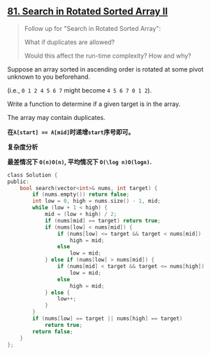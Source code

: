 ## [81. Search in Rotated Sorted Array II](https://leetcode.com/problems/search-in-rotated-sorted-array-ii/#/description)

> Follow up for "Search in Rotated Sorted Array":
>
> What if duplicates are allowed?
>
> Would this affect the run-time complexity? How and why?

Suppose an array sorted in ascending order is rotated at some pivot unknown to you beforehand.

(i.e., `0 1 2 4 5 6 7` might become `4 5 6 7 0 1 2`).

Write a function to determine if a given target is in the array.

The array may contain duplicates.

**在`A[start] == A[mid]`时递增`start`序号即可。**

**复杂度分析**

**最差情况下 `O(n)O(n)`, 平均情况下 `O(\log n)O(logn)`.**


```c
class Solution {
public:
    bool search(vector<int>& nums, int target) {
        if (nums.empty()) return false;
        int low = 0, high = nums.size() - 1, mid;
        while (low + 1 < high) {
            mid = (low + high) / 2;
            if (nums[mid] == target) return true;
            if (nums[low] < nums[mid]) {
                if (nums[low] <= target && target < nums[mid])
                    high = mid;
                else
                    low = mid;
            } else if (nums[low] > nums[mid]) {
                if (nums[mid] < target && target <= nums[high])
                    low = mid;
                else
                    high = mid;
            } else {
                low++;
            }
        }
        if (nums[low] == target || nums[high] == target)
            return true;
        return false;
    }
};
```